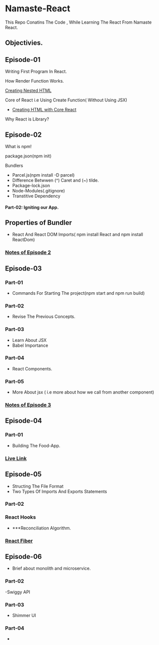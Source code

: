 # Namaste-React

This Repo Conatins The Code , While Learning The React From Namaste React.

## Objectivies.

## Episode-01

Writing First Program In React.

How Render Function Works.

[Creating Nested HTML](https://github.com/SatyaaaaSai/Namaste-React/blob/main/EP01-Inception/App.js#L15)

Core of React i.e Using Create Function( Without Using JSX)

- [Creating HTML with Core React ](https://github.com/SatyaaaaSai/Namaste-React/blob/main/EP01-Inception/App.js#L15)

Why React is Library? 

## Episode-02

What is npm!

package.json(npm init)

Bundlers
 -  Parcel.js(npm install -D parcel)
 - Difference Betwwen (^) Caret and (~) tilde.
 - Package-lock.json
 - Node-Modules(.gitignore)
 - Transtitive Dependency
#### Part-02: Igniting our App.
  ## Properties of Bundler 
  - React And React DOM Imports( npm install React and npm install ReactDom)

### [Notes of Episode 2](https://github.com/SatyaaaaSai/Namaste-React/blob/main/EP02-Igniting_our_App/Episode%202.pdf)

## Episode-03

### Part-01
- Commands For Starting The project(npm start and npm run build)
  
### Part-02
- Revise The Previous Concepts.
  
### Part-03
- Learn About JSX
- Babel Importance
  
### Part-04
- React Components.
  
### Part-05
- More About jsx ( i.e more about how we call from another component)

### [Notes of Episode 3](https://github.com/SatyaaaaSai/Namaste-React/blob/main/EP03-Laying%20The%20Foundation/Episode%203.pdf)

## Episode-04

### Part-01
- Building The Food-App.


### [Live Link](http://localhost:1234/)

## Episode-05
 - Structing The File Format
 - Two Types Of Imports And Exports Statements
### Part-02
   ### React Hooks
  - ***Reconciliation Algorithm.
### [React Fiber](https://github.com/acdlite/react-fiber-architecture)
   
## Episode-06
 - Brief about monolith and microservice.
### Part-02
 -Swiggy API
### Part-03
 - Shimmer UI
### Part-04
 - 

